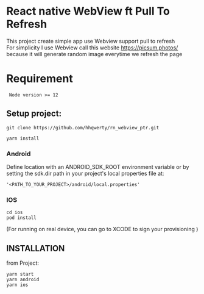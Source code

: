# React native WebView ft Pull To Refresh 

This project create simple app use Webview support pull to refresh<br/>
For simplicity I use Webview call this website https://picsum.photos/ because it will generate random image everytime we refresh the page 

# Requirement
```
 Node version >= 12
 ```

 ## Setup project:
 ```
 git clone https://github.com/hhqwerty/rn_webview_ptr.git

 yarn install
 ```
### Android
Define location with an ANDROID_SDK_ROOT environment variable or by setting the sdk.dir path in your project's local properties file at:
```
'<PATH_TO_YOUR_PROJECT>/android/local.properties'
```
### IOS
```
cd ios
pod install 
```
(For running on real device, you can go to XCODE to sign your provisioning )


## INSTALLATION
from <ROOT> Project:
 ```
 yarn start
 yarn android
 yarn ios
```
